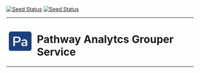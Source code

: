 [![Seed Status](https://api.seed.run/pwa/pwa-grouper/stages/dev/build_badge)](https://console.seed.run/pwa/pwa-grouper)
[![Seed Status](https://api.seed.run/pwa/pwa-grouper/stages/prod/build_badge)](https://console.seed.run/pwa/pwa-grouper)

<table style="border: 0">
  <tr>
    <td><img src="./packages/frontend/static/logo.png" alt="Logo" width="75"/></td>
    <td><h1>Pathway Analytcs Grouper Service</h1></td>
  </tr>
</table>


